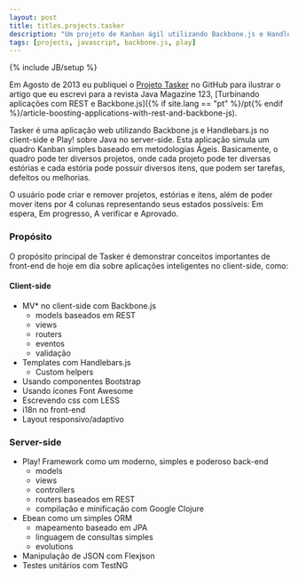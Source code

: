 ```yaml
---
layout: post
title: titles.projects.tasker
description: "Um projeto de Kanban ágil utilizando Backbone.js e Handlebars.js no client-side e Play! sobre Java no server-side."
tags: [projects, javascript, backbone.js, play]
---
```

{% include JB/setup %}

Em Agosto de 2013 eu publiquei o [Projeto Tasker](http://github.com/tiagorg/tasker) no GitHub para ilustrar o artigo que eu escrevi para a revista Java Magazine 123, [Turbinando aplicações com REST e Backbone.js]({% if site.lang == "pt" %}/pt{% endif %}/article-boosting-applications-with-rest-and-backbone-js).

Tasker é uma aplicação web utilizando Backbone.js e Handlebars.js no client-side e Play! sobre Java no server-side. Esta aplicação simula um quadro Kanban simples baseado em metodologias Ágeis. Basicamente, o quadro pode ter diversos projetos, onde cada projeto pode ter diversas estórias e cada estória pode possuir diversos itens, que podem ser tarefas, defeitos ou melhorias.

O usuário pode criar e remover projetos, estórias e itens, além de poder mover itens por 4 colunas representando seus estados possíveis: Em espera, Em progresso, A verificar e Aprovado.

### Propósito

O propósito principal de Tasker é demonstrar conceitos importantes de front-end de hoje em dia sobre aplicações inteligentes no client-side, como:

#### Client-side

 * MV* no client-side com Backbone.js
   * models baseados em REST
   * views
   * routers
   * eventos
   * validação
 * Templates com Handlebars.js
   * Custom helpers
 * Usando componentes Bootstrap
 * Usando ícones Font Awesome
 * Escrevendo css com LESS
 * i18n no front-end
 * Layout responsivo/adaptivo

### Server-side

 * Play! Framework como um moderno, simples e poderoso back-end
   * models
   * views
   * controllers
   * routers baseados em REST
   * compilação e minificação com Google Clojure
 * Ebean como um simples ORM
   * mapeamento baseado em JPA
   * linguagem de consultas simples
   * evolutions
 * Manipulação de JSON com Flexjson
 * Testes unitários com TestNG